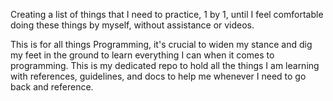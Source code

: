 Creating a list of things that I need to practice, 1 by 1, until I feel comfortable doing these things by myself, without assistance or videos.  

This is for all things Programming, it's crucial to widen my stance and dig my feet in the ground to learn everything I can when it comes to programming. This is my dedicated repo to hold all the things I am learning with references, guidelines, and docs to help me whenever I need to go back and reference.
